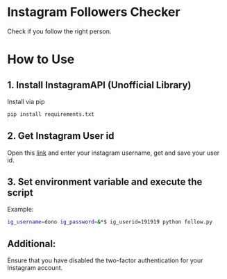 # Instagram Followers Checker
Check if you follow the right person.

# How to Use
## 1. Install InstagramAPI (Unofficial Library)
Install via pip
```bash
pip install requirements.txt
```

## 2. Get Instagram User id
Open this [link](https://codeofaninja.com/tools/find-instagram-user-id) and enter your instagram username, get and save your user id.

## 3. Set environment variable and execute the script
Example:
```bash
ig_username=dono ig_password=&*$ ig_userid=191919 python follow.py
```

## Additional:
Ensure that you have disabled the two-factor authentication for your Instagram account.